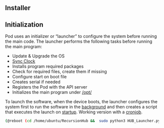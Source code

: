 ## Installer


## Initialization

Pod uses an initializer or “launcher” to configure the system before running the main code. The launcher performs the following tasks before running the main program:

- Update & Upgrade the OS
- [Sync Clock](https://vitux.com/keep-your-clock-sync-with-internet-time-servers-in-ubuntu/)
- Installs program required packages
- Check for required files, create them if missing
- Configure start on boot file
- Creates serial if needed
- Registers the Pod with the API server
- Initializes the main program under [/opt/](https://unix.stackexchange.com/questions/11544/what-is-the-difference-between-opt-and-usr-local)

To launch the software, when the device boots, the launcher configures the system first to run the software in the [background](https://janakiev.com/blog/python-background/) and then creates a script that executes the launch on [startup](https://askubuntu.com/questions/817011/run-python-script-on-os-boot). Working version with a [cronjob](https://www.linuxbabe.com/linux-server/how-to-enable-etcrc-local-with-systemd).

```bash
(@reboot (cd /home/ubuntu/RecursionHub &&  sudo python3 HUB_Launcher.py &))
```
